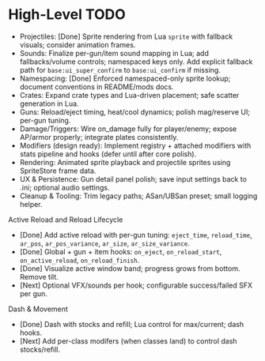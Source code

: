 High-Level TODO
===============

- Projectiles: [Done] Sprite rendering from Lua `sprite` with fallback visuals; consider animation frames.
- Sounds: Finalize per-gun/item sound mapping in Lua; add fallbacks/volume controls; namespaced keys only. Add explicit fallback path for `base:ui_super_confirm` to `base:ui_confirm` if missing.
- Namespacing: [Done] Enforced namespaced-only sprite lookup; document conventions in README/mods docs.
- Crates: Expand crate types and Lua-driven placement; safe scatter generation in Lua.
- Guns: Reload/eject timing, heat/cool dynamics; polish mag/reserve UI; per-gun tuning.
- Damage/Triggers: Wire on_damage fully for player/enemy; expose AP/armor properly; integrate plates consistently.
- Modifiers (design ready): Implement registry + attached modifiers with stats pipeline and hooks (defer until after core polish).
- Rendering: Animated sprite playback and projectile sprites using SpriteStore frame data.
- UX & Persistence: Gun detail panel polish; save input settings back to .ini; optional audio settings.
- Cleanup & Tooling: Trim legacy paths; ASan/UBSan preset; small logging helper.

Active Reload and Reload Lifecycle
- [Done] Add active reload with per-gun tuning: `eject_time`, `reload_time`, `ar_pos`, `ar_pos_variance`, `ar_size`, `ar_size_variance`.
- [Done] Global + gun + item hooks: `on_eject`, `on_reload_start`, `on_active_reload`, `on_reload_finish`.
- [Done] Visualize active window band; progress grows from bottom. Remove tilt.
- [Next] Optional VFX/sounds per hook; configurable success/failed SFX per gun.

Dash & Movement
- [Done] Dash with stocks and refill; Lua control for max/current; dash hooks.
- [Next] Add per-class modifers (when classes land) to control dash stocks/refill.
